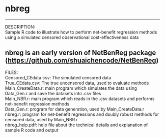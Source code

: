 # nbreg
------------------------------------------------------------------------------
DESCRIPTION:    
Sample R code to illustrate how to perform net-benefit regression methods using a simulated censored observational cost-effectiveness data

nbreg is an early version of NetBenReg package (https://github.com/shuaichencode/NetBenReg)
------------------------------------------------------------------------------

FILES:    
Censored_CEdata.csv: The simulated censored data    
True_CEdata.csv: The true uncensored data, used to evaluate methods    
Main_CreateData.r: main program which simulates the data using Data_Gen.r and save the datasets into .csv files    
Main_NBR.r: main program which reads in the .csv datasets and performs net-benefit regression methods     
Data_Gen.r: program for data generation, used by Main_CreateData.r    
nbreg.r: program for net-benefit regressions and doubly robust methods for censored data, used by Main_NBR.r    
nbreg_help.pdf: help file about the technical details and explanation of sample R code and output
